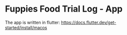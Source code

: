 # Fuppies Food Trial Log - App
The app is written in flutter: https://docs.flutter.dev/get-started/install/macos 
